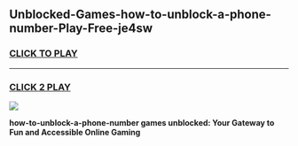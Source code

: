 
## Unblocked-Games-how-to-unblock-a-phone-number-Play-Free-je4sw
<h3>
<a href="https://premium76.site?title=how-to-unblock-a-phone-number&ref=10A">CLICK TO PLAY</a></h3>
<hr>

<h3>
<a href="https://premium76.site?title=how-to-unblock-a-phone-number&ref=10A">CLICK 2 PLAY</a>
  
</h3>

<a href="https://premium76.site?title=how-to-unblock-a-phone-number&ref=10A"><img src="https://clearcache.store/games.png"></a>


**how-to-unblock-a-phone-number games unblocked: Your Gateway to Fun and Accessible Online Gaming**
